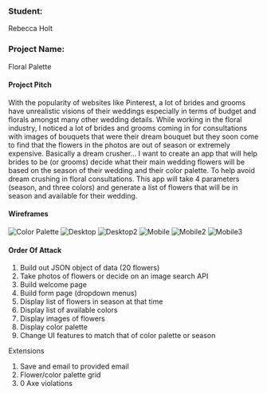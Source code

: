 ### Student:
Rebecca Holt

### Project Name:  
Floral Palette

#### Project Pitch  
With the popularity of websites like Pinterest, a lot of brides and grooms have unrealistic visions of their weddings especially in terms of budget and florals amongst many other wedding details. While working in the floral industry, I noticed a lot of brides and grooms coming in for consultations with images of bouquets that were their dream bouquet but they soon come to find that the flowers in the photos are out of season or extremely expensive. Basically a dream crusher... I want to create an app that will help brides to be (or grooms) decide what their main wedding flowers will be based on the season of their wedding and their color palette. To help avoid dream crushing in floral consultations. This app will take 4 parameters (season, and three colors) and generate a list of flowers that will be in season and available for their wedding.

#### Wireframes
![Color Palette](http://i.imgur.com/evwwOAQt.png)
![Desktop](http://i.imgur.com/GpXU8aUm.jpg)
![Desktop2](http://i.imgur.com/bMa1GNbm.jpg)
![Mobile](http://i.imgur.com/i9c39qqm.png)
![Mobile2](http://i.imgur.com/QwOF1Nrm.png)
![Mobile3](http://i.imgur.com/le691qrm.png) 

#### Order Of Attack  
1. Build out JSON object of data (20 flowers)
2. Take photos of flowers or decide on an image search API
3. Build welcome page
4. Build form page (dropdown menus)
5. Display list of flowers in season at that time
6. Display list of available colors
7. Display images of flowers
8. Display color palette
9. Change UI features to match that of color palette or season

Extensions
1. Save and email to provided email
2. Flower/color palette grid
3. 0 Axe violations
